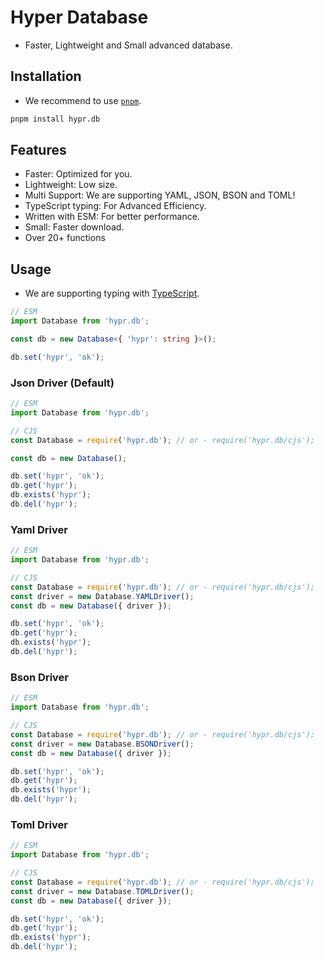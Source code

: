 # Hyper Database

- Faster, Lightweight and Small advanced database.

## Installation

- We recommend to use [`pnpm`](https://npmjs.com/pnpm).

```bash
pnpm install hypr.db
```

## Features

- Faster: Optimized for you.
- Lightweight: Low size.
- Multi Support: We are supporting YAML, JSON, BSON and TOML!
- TypeScript typing: For Advanced Efficiency.
- Written with ESM: For better performance.
- Small: Faster download.
- Over 20+ functions

## Usage

- We are supporting typing with [TypeScript](https://typescriptlang.org).

```ts
// ESM
import Database from 'hypr.db';

const db = new Database<{ 'hypr': string }>();

db.set('hypr', 'ok');
```

### Json Driver (Default)

```js
// ESM
import Database from 'hypr.db';

// CJS
const Database = require('hypr.db'); // or - require('hypr.db/cjs');

const db = new Database();

db.set('hypr', 'ok');
db.get('hypr');
db.exists('hypr');
db.del('hypr');
```

### Yaml Driver

```js
// ESM
import Database from 'hypr.db';

// CJS
const Database = require('hypr.db'); // or - require('hypr.db/cjs');
const driver = new Database.YAMLDriver();
const db = new Database({ driver });

db.set('hypr', 'ok');
db.get('hypr');
db.exists('hypr');
db.del('hypr');
```

### Bson Driver

```js
// ESM
import Database from 'hypr.db';

// CJS
const Database = require('hypr.db'); // or - require('hypr.db/cjs');
const driver = new Database.BSONDriver();
const db = new Database({ driver });

db.set('hypr', 'ok');
db.get('hypr');
db.exists('hypr');
db.del('hypr');
```

### Toml Driver

```js
// ESM
import Database from 'hypr.db';

// CJS
const Database = require('hypr.db'); // or - require('hypr.db/cjs');
const driver = new Database.TOMLDriver();
const db = new Database({ driver });

db.set('hypr', 'ok');
db.get('hypr');
db.exists('hypr');
db.del('hypr');
```